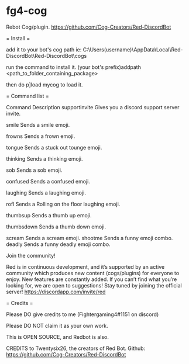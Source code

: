 # fg4-cog
Rebot Cog/plugin. https://github.com/Cog-Creators/Red-DiscordBot

= Install =

add it to your bot's cog path
ie: C:\Users\(username)\AppData\Local\Red-DiscordBot\Red-DiscordBot\cogs

run the command to install it.
(your bot's prefix)addpath <path_to_folder_containing_package>

then do p]load mycog to load it.

= Command list =<p>

Command            Description
supportinvite      Gives you a discord support server invite.<p>
smile              Sends a smile emoji.<p>
frowns             Sends a frown emoji.<p>
tongue             Sends a stuck out tounge emoji.<p>
thinking           Sends a thinking emoji.<p>
sob                Sends a sob emoji.<p>
confused           Sends a confused emoji.<p>
laughing           Sends a laughing emoji.<p>
rofl               Sends a Rolling on the floor laughing emoji.<p>
thumbsup           Sends a thumb up emoji.<p>
thumbsdown         Sends a thumb down emoji.<p>
scream             Sends a scream emoji.
shootme            Sends a funny emoji combo.
deadly             Sends a funny deadly emoji combo.
 
Join the community!

Red is in continuous development, and it’s supported by an active community which produces new content (cogs/plugins) for everyone to enjoy. New features are constantly added. If you can’t find what you’re looking for, we are open to suggestions! Stay tuned by joining the official server!
https://discordapp.com/invite/red

= Credits =

Please DO give credits to me (Fightergaming4#1151 on discord)<p>
Please DO NOT claim it as your own work.<p>
This is OPEN SOURCE, and Redbot is also.<p><p>
CREDITS to Twentysix26, the creators of Red Bot. Github: https://github.com/Cog-Creators/Red-DiscordBot<p>
